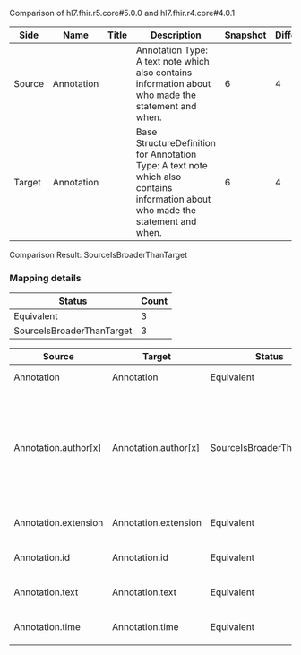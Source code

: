 Comparison of hl7.fhir.r5.core#5.0.0 and hl7.fhir.r4.core#4.0.1

| Side | Name | Title | Description | Snapshot | Differential |
| --- | --- | --- | --- | --- | --- |
| Source | Annotation |  | Annotation Type: A  text note which also  contains information about who made the statement and when. | 6 | 4 |
| Target | Annotation |  | Base StructureDefinition for Annotation Type: A  text note which also  contains information about who made the statement and when. | 6 | 4 |


Comparison Result: SourceIsBroaderThanTarget


### Mapping details

| Status | Count |
| ------ | ----- |
Equivalent | 3 |
SourceIsBroaderThanTarget | 3 |


| Source | Target | Status | Message |
| ------ | ------ | ------ | ------- |
| Annotation | Annotation | Equivalent | R5 `Annotation` maps as Equivalent to R4 `Annotation` |
| Annotation.author[x] | Annotation.author[x] | SourceIsBroaderThanTarget | R5 `Annotation.author[x]` maps as SourceIsBroaderThanTarget to R4 `Annotation.author[x]` - author[x] has change due to type change: R5 `author[x]` `Reference` maps as SourceIsBroaderThanTarget for R4 `author[x]` |
| Annotation.extension | Annotation.extension | Equivalent | R5 `Annotation.extension` maps as Equivalent to R4 `Annotation.extension` |
| Annotation.id | Annotation.id | Equivalent | R5 `Annotation.id` maps as Equivalent to R4 `Annotation.id` |
| Annotation.text | Annotation.text | Equivalent | R5 `Annotation.text` maps as Equivalent to R4 `Annotation.text` |
| Annotation.time | Annotation.time | Equivalent | R5 `Annotation.time` maps as Equivalent to R4 `Annotation.time` |

